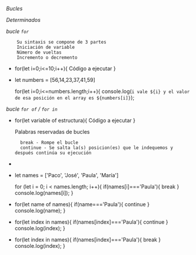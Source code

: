*Bucles*

 
*Determinados*

*bucle `for`*
     
        Su sintaxis se compone de 3 partes
        Iniciación de variable
        Número de vueltas
        Incremento o decremento

* 
    for(let i=0;i<=10;i++){
        Código a ejecutar
    }

* 
   let numbers = [56,14,23,37,41,59]

    for(let i=0;i<=numbers.length;i++){
        console.log(`i vale ${i} y el valor de esa posición en el array es ${numbers[i]}`);



*bucle `for of` / `for in`*

* 
    for(let variable of estructura){
        Código a ejecutar
    }

    Palabras reservadas de bucles

        break - Rompe el bucle
        continue - Se salta la(s) posicion(es) que le indequemos y después continúa su ejecución
* 

* 
    let names = ['Paco', 'José', 'Paula', 'María']

    for (let i = 0; i < names.length; i++){
        if(names[i]==='Paula'){
            break
        }
        console.log(names[i]);
    }

* 
    for(let name of names){
        if(name==='Paula'){
            continue
        }
        console.log(name);
    }

* 
    for(let index in names){
        if(names[index]==='Paula'){
            continue
        }
        console.log(index);
    }

* 
    for(let index in names){
        if(names[index]==='Paula'){
          break
      }
       console.log(index);
    }